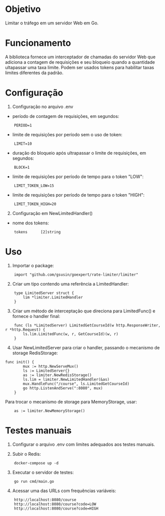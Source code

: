 # Objetivo

Limitar o tráfego em um servidor Web em Go.

# Funcionamento
 
A biblioteca fornece um interceptador de chamadas do servidor Web que adiciona a contagem de requisições e seu bloqueio quando a quantidade ultapassar uma taxa limite. Podem ser usados tokens para habilitar taxas limites diferentes da padrão.

# Configuração

1. Configuração no arquivo .env

- período de contagem de requisições, em segundos:
```
    PERIOD=1
```

- limite de requisições por período sem o uso de token:
```
    LIMIT=10
```
 
- duração do bloqueio após ultrapassar o limite de requisições, em segundos:
```
    BLOCK=1
```

- limite de requisições por período de tempo para o token "LOW":
```
    LIMIT_TOKEN_LOW=15
```
    
- limite de requisições por período de tempo para o token "HIGH":
```
    LIMIT_TOKEN_HIGH=20
```
    
2. Configuração em NewLimitedHandler()

- nome dos tokens:

```
	tokens      [2]string
```

# Uso

1. Importar o package:
```
    import "github.com/gsusin/goexpert/rate-limiter/limiter"
```

2. Criar um tipo contendo uma referência a LimitedHandler:
```
    type LimitedServer struct {
	    lim *limiter.LimitedHandler
    }
```

3. Criar um método de interceptação que direciona para LimitedFunc() e fornece o handler final:
```
    func (ls *LimitedServer) LimitedGetCourseId(w http.ResponseWriter, r *http.Request) {
	    ls.lim.LimitedFunc(w, r, GetCourseId)(w, r)
    }
```
 
4. Usar NewLimitedServer para criar o handler, passando o mecanismo de storage RedisStorage:
```
func init() {
	    mux := http.NewServeMux()
	    ls := LimitedServer{}
	    as := limiter.NewRedisStorage()
	    ls.lim = limiter.NewLimitedHandler(&as)
	    mux.HandleFunc("/course", ls.LimitedGetCourseId)
	    go http.ListenAndServe(":8080", mux)
    }
```

Para trocar o mecanismo de storage para MemoryStorage, usar:
```
    as := limiter.NewMemoryStorage()
```
        
# Testes manuais

1. Configurar o arquivo .env com limites adequados aos testes manuais.

2. Subir o Redis:
```
    docker-compose up -d
```

3. Executar o servidor de testes:
```
    go run cmd/main.go
```

4. Acessar uma das URLs com frequências variáveis:
```
    http://localhost:8080/course
    http://localhost:8080/course?code=LOW
    http://localhost:8080/course?code=HIGH
```
